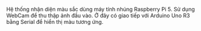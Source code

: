 Hệ thống nhận diện màu sắc dùng máy tính nhúng Raspberry Pi 5. Sử dụng WebCam để thu thập ảnh đầu vào. Ở đây có giao tiếp với Arduino Uno R3 bằng Serial để hiển thị màu tương ứng.
